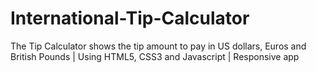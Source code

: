 # International-Tip-Calculator
The Tip Calculator shows the tip amount to pay in US dollars, Euros and British Pounds
 | Using HTML5, CSS3 and Javascript
 | Responsive app
